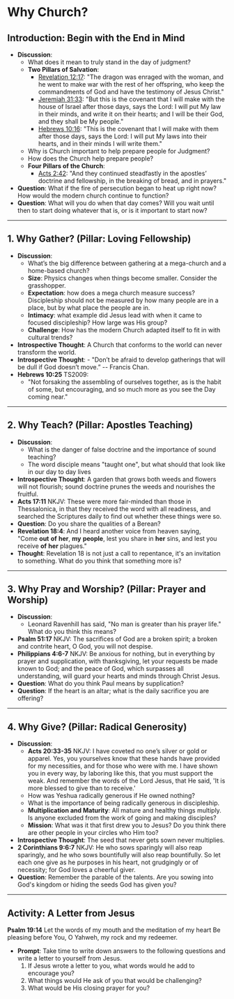 # Why Church?

## Introduction: Begin with the End in Mind

- **Discussion**: 
    - What does it mean to truly stand in the day of judgment?
    - **Two Pillars of Salvation**: 
        - [Revelation 12:17](https://my.bible.com/bible/114/REV.12.17): "The dragon was enraged with the woman, and he went to make war with the rest of her offspring, who keep the commandments of God and have the testimony of Jesus Christ."
        - [Jeremiah 31:33](https://my.bible.com/bible/114/JER.31.33): "But this is the covenant that I will make with the house of Israel after those days, says the Lord: I will put My law in their minds, and write it on their hearts; and I will be their God, and they shall be My people."
        - [Hebrews 10:16](https://my.bible.com/bible/114/HEB.10.16): "This is the covenant that I will make with them after those days, says the Lord: I will put My laws into their hearts, and in their minds I will write them."
    - Why is Church important to help prepare people for Judgment?
    - How does the Church help prepare people?
    - **Four Pillars of the Church**:
        - [Acts 2:42](https://my.bible.com/bible/114/ACT.2.42): "And they continued steadfastly in the apostles’ doctrine and fellowship, in the breaking of bread, and in prayers."
- **Question**: What if the fire of persecution began to heat up right now? How would the modern church continue to function? 
- **Question**: What will you do when that day comes? Will you wait until then to start doing whatever that is, or is it important to start now?

---

## 1. Why Gather? (Pillar: Loving Fellowship)

- **Discussion**:
    - What’s the big difference between gathering at a mega-church and a home-based church?
    - **Size**: Physics changes when things become smaller. Consider the grasshopper. 
    - **Expectation**: how does a mega church measure success? Discipleship should not be measured by how many people are in a place, but by what place the people are in. 
    - **Intimacy**: what example did Jesus lead with when it came to focused discipleship? How large was His group?
    - **Challenge**: How has the modern Church adapted itself to fit in with cultural trends?
- **Introspective Thought**: A Church that conforms to the world can never transform the world.
- **Introspective Thought**: - "Don’t be afraid to develop gatherings that will be dull if God doesn’t move.” -- Francis Chan.
- **Hebrews 10:25** TS2009: 
	- "Not forsaking the assembling of ourselves together, as is the habit of some, but encouraging, and so much more as you see the Day coming near."

---

## 2. Why Teach? (Pillar: Apostles Teaching)

- **Discussion**: 
    - What is the danger of false doctrine and the importance of sound teaching?
    - The word disciple means "taught one", but what should that look like in our day to day lives
- **Introspective Thought**: A garden that grows both weeds and flowers will not flourish; sound doctrine prunes the weeds and nourishes the fruitful.
- **Acts 17:11** NKJV: 
  These were more fair-minded than those in Thessalonica, in that they received the word with all readiness, and searched the Scriptures daily to find out whether these things were so.
- **Question**: Do you share the qualities of a Berean?
- **Revelation 18:4**:
  And I heard another voice from heaven saying, "Come **out** **of** **her**, **my** **people**, lest you share in **her** sins, and lest you receive **of** **her** plagues."
- **Thought**: Revelation 18 is not just a call to repentance, it's an invitation to something. What do you think that something more is?

---

## 3. Why Pray and Worship? (Pillar: Prayer and Worship)

- **Discussion**: 
    - Leonard Ravenhill has said, "No man is greater than his prayer life." What do you think this means?
- **Psalm 51:17** NKJV: 
  The sacrifices of God are a broken spirit; a broken and contrite heart, O God, you will not despise.
- **Philippians 4:6-7** NKJV:
  Be anxious for nothing, but in everything by prayer and supplication, with thanksgiving, let your requests be made known to God; and the peace of God, which surpasses all understanding, will guard your hearts and minds through Christ Jesus.
- **Question**: What do you think Paul means by supplication?
- **Question**: If the heart is an altar; what is the daily sacrifice you are offering?

---

## 4. Why Give? (Pillar: Radical Generosity)

- **Discussion**: 
	- **Acts 20:33-35** NKJV:
	  I have coveted no one’s silver or gold or apparel. Yes, you yourselves know that these hands have provided for my necessities, and for those who were with me. I have shown you in every way, by laboring like this, that you must support the weak. And remember the words of the Lord Jesus, that He said, 'It is more blessed to give than to receive.'
	- How was Yeshua radically generous if He owned nothing?
	- What is the importance of being radically generous in discipleship.
	- **Multiplication and Maturity**: All mature and healthy things multiply. Is anyone excluded from the work of going and making disciples?
	- **Mission**: What was it that first drew you to Jesus? Do you think there are other people in your circles who Him too?
- **Introspective Thought**: The seed that never gets sown never multiplies.
- **2 Corinthians 9:6:7** NKJV:
  He who sows sparingly will also reap sparingly, and he who sows bountifully will also reap bountifully. So let each one give as he purposes in his heart, not grudgingly or of necessity; for God loves a cheerful giver.
- **Question**: Remember the parable of the talents. Are you sowing into God's kingdom or hiding the seeds God has given you?

---

## Activity: A Letter from Jesus

**Psalm 19:14**
Let the words of my mouth and the meditation of my heart Be pleasing before You, O Yahweh, my rock and my redeemer.

- **Prompt**: Take time to write down answers to the following questions and write a letter to yourself from Jesus.
    1. If Jesus wrote a letter to you, what words would he add to encourage you?
    2. What things would He ask of you that would be challenging?
    3. What would be His closing prayer for you?
